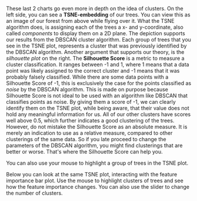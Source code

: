 These last 2 charts go even more in depth on the idea of clusters. On the left side, you can see a **TSNE-embedding** of our trees. You can view this as an image of our forest from above while flying over it. What the TSNE algorithm does, is assigning each of the trees a x- and y-coordinate, also called *components* to display them on a 2D plane. The depiction supports our results from the DBSCAN cluster algorithm. Each group of trees that you see in the TSNE plot, represents a cluster that was previously identified by the DBSCAN algorithm. Another argument that supports our theory, is the *silhouette plot* on the right. The **Silhouette Score** is a metric to measure a cluster classification. It ranges between -1 and 1, where 1 means that a data point was likely assigned to the correct cluster and -1 means that it was probably falsely classified. While there are some data points with a Silhouette Score of -1, this is exclusively the case for the points classified as *noise* by the DBSCAN algorithm. This is made on purpose because Silhouette Score is not ideal to be used with an algorithm like DBSCAN that classifies points as noise. By giving them a score of -1, we can clearly identify them on the TSNE plot, while being aware, that their value does not hold any meaningful information for us. All of our other clusters have scores well above 0.5, which further indicates a good clustering of the trees. However, do not mistake the Silhouette Score as an absolute measure. It is merely an indication to use as a relative measure, compared to other clusterings of the same data. So if you late proceed to change the parameters of the DBSCAN algorithm, you might find clusterings that are better or worse. That's where the Silhouette Score can help you.  

You can also use your mouse to highlight a group of trees in the TSNE plot.  

Below you can look at the same TSNE plot, interacting with the feature importance bar plot. Use the mouse to highlight clusters of trees and see how the feature importance changes. You can also use the slider to change the number of clusters.